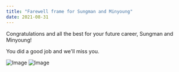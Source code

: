 ```yaml
---
title: "Farewell frame for Sungman and Minyoung"
date: 2021-08-31 
---
```


Congratulations and all the best for your future career, Sungman and Minyoung!

You did a good job and we'll miss you.

![Image](//bspl.korea.ac.kr/Board/Gallery/2021/Sungman_Minyoung_Farewell_21aug31_1.png) 
![Image](//bspl.korea.ac.kr/Board/Gallery/2021/Sungman_Minyoung_Farewell_21aug31_2.png) 

